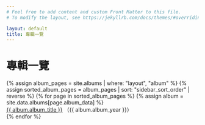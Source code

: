 ```yaml
---
# Feel free to add content and custom Front Matter to this file.
# To modify the layout, see https://jekyllrb.com/docs/themes/#overriding-theme-defaults

layout: default
title: 專輯一覽
---
```


<div class="content">
<h1>專輯一覽</h1>
<ul class="album-list">
  {% assign album_pages = site.albums | where: "layout", "album" %}
  {% assign sorted_album_pages = album_pages | sort: "sidebar_sort_order" | reverse %}
  {% for page in sorted_album_pages %}
    {% assign album = site.data.albums[page.album_data] %}
    <li>
      <a href="{{ page.url | relative_url }}">{{ album.album_title }}</a>
      <span class="album-year">（{{ album.album_year }}）</span>
    </li>
  {% endfor %}
</ul>
</div>
<style>
.album-list {
  list-style: none;
  padding: 0;
}

.album-list li {
  margin: 0.5rem 0;
  font-size: 1rem;
}

.album-list a {
  color: #333;
  text-decoration: none;
  font-weight: bold;
}

.album-list a:hover {
  text-decoration: underline;
}

.album-year {
  color: #777;
  font-size: 0.9rem;
  margin-left: 0.5rem;
}
</style>

